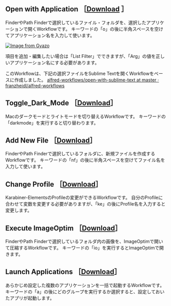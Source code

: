 ## Open with Application ［[Download](https://github.com/31mskz10/Alfred_Workflows/releases/download/Open_with_Application/Open.with.Application.alfredworkflow) ］
FinderやPath Finderで選択しているファイル・フォルダを、選択したアプリケーションで開くWorkflowです。
キーワードの「o」の後に半角スペースを空けてアプリケーション名を入力して使います。

[![Image from Gyazo](https://i.gyazo.com/4b5f8aadb79453598e322787f93d1a87.png)](https://gyazo.com/4b5f8aadb79453598e322787f93d1a87)

項目を追加・編集したい場合は「List Filter」でできますが、「Arg」の値を正しいアプリケーション名にする必要があります。

このWorkflowは、下記の選択ファイルをSublime Textを開くWorkflowをベースに作成しました。 
[alfred\-workflows/open\-with\-sublime\-text at master · franzheidl/alfred\-workflows](https://github.com/franzheidl/alfred-workflows/tree/master/open-with-sublime-text)


## Toggle_Dark_Mode ［[Download](https://github.com/31mskz10/Alfred_Workflows/releases/download/Toggle_Dark_Mode/Toggle.Dark.Mode.alfredworkflow)］
Macのダークモードとライトモードを切り替えるWorkflowです。
キーワードの「darkmode」を実行すると切り替わります。


## Add New File ［[Download](https://github.com/31mskz10/Alfred_Workflows/releases/download/Add_New_File/Add.New.File.alfredworkflow)］
FinderやPath Finderで選択しているフォルダに、新規ファイルを作成するWorkflowです。
キーワードの「nf」の後に半角スペースを空けてファイル名を入力して使います。


## Change Profile ［[Download](https://github.com/31mskz10/Alfred_Workflows/releases/download/Change_Profile/Change.Profile.alfredworkflow)］
Karabiner-ElementsのProfileの変更ができるWorkflowです。
自分のProfileに合わせて変数を変更する必要がありますが、「ke」の後にProfile名を入力すると変更します。


## Execute ImageOptim ［[Download](https://github.com/31mskz10/Alfred_Workflows/releases/download/Execute_ImageOptim/Execute.ImageOptim.alfredworkflow)］
FinderやPath Finderで選択しているフォルダ内の画像を、ImageOptimで開いて圧縮するWorkflowです。
キーワードの「io」を実行するとImageOptimで開きます。


## Launch Applications ［[Download](https://github.com/31mskz10/Alfred_Workflows/releases/download/Launch_Applications/Launch.Applications.alfredworkflow)］
あらかじめ設定した複数のアプリケーションを一括で起動するWorkflowです。
キーワードの「a」の後にどのグループを実行するか選択すると、設定しておいたアプリが起動します。
